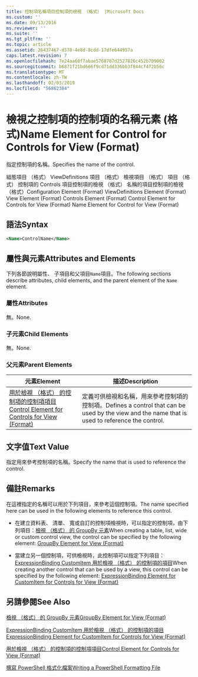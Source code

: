 ```yaml
---
title: 控制項名稱項目控制項的檢視 （格式） |Microsoft Docs
ms.custom: ''
ms.date: 09/13/2016
ms.reviewer: ''
ms.suite: ''
ms.tgt_pltfrm: ''
ms.topic: article
ms.assetid: 26437467-d578-4e8d-8cdd-17dfe644957a
caps.latest.revision: 7
ms.openlocfilehash: 7e24aa60f7abae5768707d2527826c452b709002
ms.sourcegitcommit: b6871f21bd666f9cd71dd336bb3f844cf472b56c
ms.translationtype: MT
ms.contentlocale: zh-TW
ms.lasthandoff: 02/03/2019
ms.locfileid: "56862384"
---
```

# <a name="name-element-for-control-for-controls-for-view-format"></a><span data-ttu-id="97e51-102">檢視之控制項的控制項的名稱元素 (格式)</span><span class="sxs-lookup"><span data-stu-id="97e51-102">Name Element for Control for Controls for View (Format)</span></span>

<span data-ttu-id="97e51-103">指定控制項的名稱。</span><span class="sxs-lookup"><span data-stu-id="97e51-103">Specifies the name of the control.</span></span>

<span data-ttu-id="97e51-104">組態項目 （格式） ViewDefinitions 項目 （格式） 檢視項目 （格式） 項目 （格式） 控制項的 Controls 項目控制項的檢視 （格式） 名稱的項目控制項的檢視 （格式）</span><span class="sxs-lookup"><span data-stu-id="97e51-104">Configuration Element (Format) ViewDefinitions Element (Format) View Element (Format) Controls Element (Format) Control Element for Controls for View (Format) Name Element for Control for View (Format)</span></span>

## <a name="syntax"></a><span data-ttu-id="97e51-105">語法</span><span class="sxs-lookup"><span data-stu-id="97e51-105">Syntax</span></span>

```xml
<Name>ControlName</Name>
```

## <a name="attributes-and-elements"></a><span data-ttu-id="97e51-106">屬性與元素</span><span class="sxs-lookup"><span data-stu-id="97e51-106">Attributes and Elements</span></span>

<span data-ttu-id="97e51-107">下列各節說明屬性、 子項目和父項目`Name`項目。</span><span class="sxs-lookup"><span data-stu-id="97e51-107">The following sections describe attributes, child elements, and the parent element of the `Name` element.</span></span>

### <a name="attributes"></a><span data-ttu-id="97e51-108">屬性</span><span class="sxs-lookup"><span data-stu-id="97e51-108">Attributes</span></span>

<span data-ttu-id="97e51-109">無。</span><span class="sxs-lookup"><span data-stu-id="97e51-109">None.</span></span>

### <a name="child-elements"></a><span data-ttu-id="97e51-110">子元素</span><span class="sxs-lookup"><span data-stu-id="97e51-110">Child Elements</span></span>

<span data-ttu-id="97e51-111">無。</span><span class="sxs-lookup"><span data-stu-id="97e51-111">None.</span></span>

### <a name="parent-elements"></a><span data-ttu-id="97e51-112">父元素</span><span class="sxs-lookup"><span data-stu-id="97e51-112">Parent Elements</span></span>

|<span data-ttu-id="97e51-113">元素</span><span class="sxs-lookup"><span data-stu-id="97e51-113">Element</span></span>|<span data-ttu-id="97e51-114">描述</span><span class="sxs-lookup"><span data-stu-id="97e51-114">Description</span></span>|
|-------------|-----------------|
|[<span data-ttu-id="97e51-115">用於檢視 （格式） 的控制項的控制項項目</span><span class="sxs-lookup"><span data-stu-id="97e51-115">Control Element for Controls for View (Format)</span></span>](./control-element-for-controls-for-view-format.md)|<span data-ttu-id="97e51-116">定義可供檢視和名稱，用來參考控制項的控制項。</span><span class="sxs-lookup"><span data-stu-id="97e51-116">Defines a control that can be used by the view and the name that is used to reference the control.</span></span>|

## <a name="text-value"></a><span data-ttu-id="97e51-117">文字值</span><span class="sxs-lookup"><span data-stu-id="97e51-117">Text Value</span></span>

<span data-ttu-id="97e51-118">指定用來參考控制項的名稱。</span><span class="sxs-lookup"><span data-stu-id="97e51-118">Specify the name that is used to reference the control.</span></span>

## <a name="remarks"></a><span data-ttu-id="97e51-119">備註</span><span class="sxs-lookup"><span data-stu-id="97e51-119">Remarks</span></span>

<span data-ttu-id="97e51-120">在這裡指定的名稱可以用於下列項目，來參考這個控制項。</span><span class="sxs-lookup"><span data-stu-id="97e51-120">The name specified here can be used in the following elements to reference this control.</span></span>

- <span data-ttu-id="97e51-121">在建立資料表、 清單、 寬或自訂的控制項檢視時，可以指定的控制項，由下列項目：[檢視 （格式） 的 GroupBy 元素](./groupby-element-for-view-format.md)</span><span class="sxs-lookup"><span data-stu-id="97e51-121">When creating a table, list, wide or custom control view, the control can be specified by the following element: [GroupBy Element for View (Format)](./groupby-element-for-view-format.md)</span></span>

- <span data-ttu-id="97e51-122">當建立另一個控制項，可供檢視時，此控制項可以指定下列項目：[ExpressionBinding CustomItem 用於檢視 （格式） 的控制項的項目](./expressionbinding-element-for-customitem-for-controls-for-view-format.md)</span><span class="sxs-lookup"><span data-stu-id="97e51-122">When creating another control that can be used by a view, this control can be specified by the following element: [ExpressionBinding Element for CustomItem for Controls for View (Format)](./expressionbinding-element-for-customitem-for-controls-for-view-format.md)</span></span>

## <a name="see-also"></a><span data-ttu-id="97e51-123">另請參閱</span><span class="sxs-lookup"><span data-stu-id="97e51-123">See Also</span></span>

[<span data-ttu-id="97e51-124">檢視 （格式） 的 GroupBy 元素</span><span class="sxs-lookup"><span data-stu-id="97e51-124">GroupBy Element for View (Format)</span></span>](./groupby-element-for-view-format.md)

[<span data-ttu-id="97e51-125">ExpressionBinding CustomItem 用於檢視 （格式） 的控制項的項目</span><span class="sxs-lookup"><span data-stu-id="97e51-125">ExpressionBinding Element for CustomItem for Controls for View (Format)</span></span>](./expressionbinding-element-for-customitem-for-controls-for-view-format.md)

[<span data-ttu-id="97e51-126">用於檢視 （格式） 的控制項的控制項項目</span><span class="sxs-lookup"><span data-stu-id="97e51-126">Control Element for Controls for View (Format)</span></span>](./control-element-for-controls-for-view-format.md)

[<span data-ttu-id="97e51-127">撰寫 PowerShell 格式化檔案</span><span class="sxs-lookup"><span data-stu-id="97e51-127">Writing a PowerShell Formatting File</span></span>](./writing-a-powershell-formatting-file.md)
